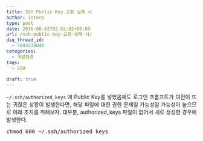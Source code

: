 ```yaml
---
title: SSH Public Key 교환 실패 시
author: interp
type: post
date: 2016-08-02T02:52:02+00:00
url: /ssh-public-key-교환-실패-시/
dsq_thread_id:
  - 5893278040
categories:
  - 개발환경
tags:
  - SSH

draft: true
---
```

<p style="text-align: justify;">
  <code>~/.ssh/authorized_keys</code> 에 Public Key를 넣었음에도 로그인 프롬프트가 여전이 뜨는 귀찮은 상황이 발생한다면, 해당 파일에 대한 권한 문제일 가능성일 가능성이 높으므로 아래 조치를 취해보자. 대부분, authorized_keys 파일이 없어서 새로 생성한 경우에 발생한다.
</p>

<pre class="brush: bash; title: ; notranslate" title="">chmod 600 ~/.ssh/authorized_keys</pre>
